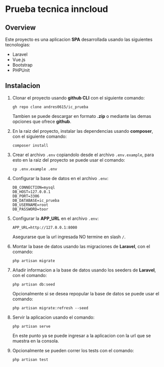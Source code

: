 # Prueba tecnica inncloud
## Overview
Este proyecto es una aplicacion **SPA** desarrollada usando las siguientes tecnologias:
- Laravel 
- Vue.js
- Bootstrap
- PHPUnit
## Instalacion
1. Clonar el proyecto usando **github CLI** con el siguiente comando:
    ```shell
    gh repo clone andres0615/ic_prueba
    ```
    Tambien se puede descargar en formato **.zip** o mediante las demas opciones que ofrece **github**.

2. En la raiz del proyecto, instalar las dependencias usando **composer**, con el siguiente comando:
    ```shell
    composer install
    ```
3. Crear el archivo `.env` copiandolo desde el archivo `.env.example`, para esto en la raiz del proyecto se puede usar el comando:
	<br>
	```shell
	cp .env.example .env
	```
4. Configurar la base de datos en el archivo `.env`:
    <br>
    ```text
    DB_CONNECTION=mysql
    DB_HOST=127.0.0.1
    DB_PORT=3306
    DB_DATABASE=ic_prueba
    DB_USERNAME=root
    DB_PASSWORD=toor
    ```
5.  Configurar la **APP_URL** en el archivo `.env`:
	<br>
	```text
	APP_URL=http://127.0.0.1:8000
	```
    Asegurarse que la url ingresada NO termine en slash `/`.
6. Montar la base de datos usando las migraciones de **Laravel**, con el comando:
	<br>
	```shell
	php artisan migrate
	```
7. Añadir informacion a la base de datos usando los seeders de **Laravel**, con el comando:
	<br>
	```shell
	php artisan db:seed
	```
	Opcionalmente si se desea repopular la base de datos se puede usar el comando:
	<br>
	```shell
	php artisan migrate:refresh --seed
	```
8. Servir la aplicacion usando el comando:
	<br>
	```text
	php artisan serve
	```
    En este punto ya se puede ingresar a la aplicacion con la url que se muestra en la consola.
9. Opcionalmente se pueden correr los tests con el comando:
	<br>
	```text
	php artisan test
	```